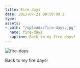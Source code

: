 ```yaml
---
title: Fire days
date: 2013-07-21 00:50:00 Z
type: 
assets:
- path: "/uploads/fire-days.jpg"
  name: fire-days
  caption: Back to my fire days!
---
```


![fire-days](/uploads/fire-days.jpg) 

Back to my fire days!
